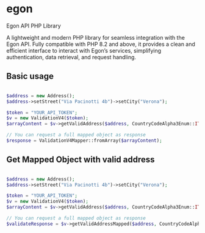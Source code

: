 # egon
Egon API PHP Library

A lightweight and modern PHP library for seamless integration with the Egon API. Fully compatible with PHP 8.2 and above, it provides a clean and efficient interface to interact with Egon’s services, simplifying authentication, data retrieval, and request handling.


## Basic usage

```php

$address = new Address();
$address->setStreet("Via Pacinotti 4b")->setCity("Verona");

$token = "YOUR_API_TOKEN";
$v = new ValidationV4($token);
$arrayContent = $v->getValidAddress($address, CountryCodeAlpha3Enum::ITALY, OutputGeoCodingEnum::GEOCODING_ON);

// You can request a full mapped object as response
$response = ValidationV4Mapper::fromArray($arrayContent);
```

## Get Mapped Object with valid address

```php

$address = new Address();
$address->setStreet("Via Pacinotti 4b")->setCity("Verona");

$token = "YOUR_API_TOKEN";
$v = new ValidationV4($token);
$arrayContent = $v->getValidAddress($address, CountryCodeAlpha3Enum::ITALY, OutputGeoCodingEnum::GEOCODING_ON);

// You can request a full mapped object as response
$validateResponse = $v->getValidAddressMapped($address, CountryCodeAlpha3Enum::ITALY, OutputGeoCodingEnum::GEOCODING_ON);

```